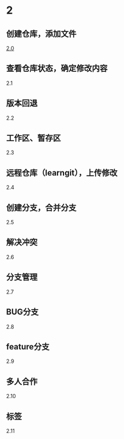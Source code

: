 # 2
## 创建仓库，添加文件
[2.0](https://github.com/huotuichaodan/2/blob/master/2.0)
## 查看仓库状态，确定修改内容
2.1
## 版本回退
2.2
## 工作区、暂存区
2.3
## 远程仓库（learngit），上传修改
2.4
## 创建分支，合并分支
2.5
## 解决冲突
2.6
## 分支管理
2.7
## BUG分支
2.8
## feature分支
2.9
## 多人合作
2.10
## 标签
2.11
